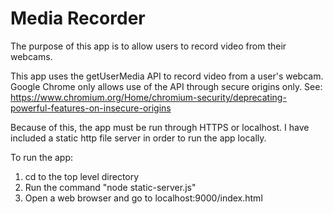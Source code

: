 # Media Recorder

The purpose of this app is to allow users to record video from their webcams.

This app uses the getUserMedia API to record video from a user's webcam.
Google Chrome only allows use of the API through secure origins only.
See: https://www.chromium.org/Home/chromium-security/deprecating-powerful-features-on-insecure-origins

Because of this, the app must be run through HTTPS or localhost.
I have included a static http file server in order to run the app locally.

To run the app:
1. cd to the top level directory
2. Run the command "node static-server.js"
3. Open a web browser and go to localhost:9000/index.html

